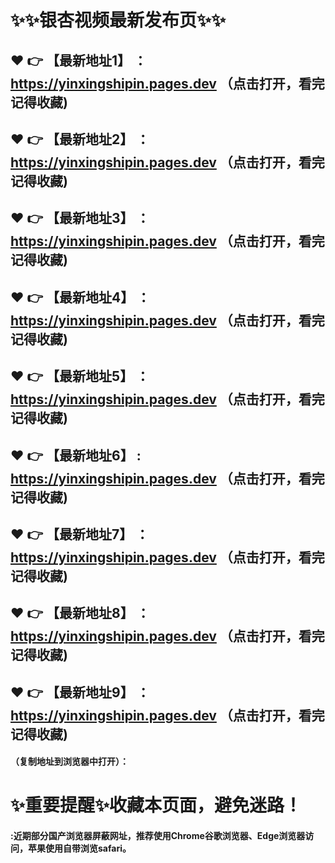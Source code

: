 # :sparkles::sparkles:银杏视频最新发布页:sparkles::sparkles:

 :heart: :point_right: 【最新地址1】 ：https://yinxingshipin.pages.dev   （点击打开，看完记得收藏)
 ------
 :heart: :point_right: 【最新地址2】 ：https://yinxingshipin.pages.dev   （点击打开，看完记得收藏)
 ------
 :heart: :point_right: 【最新地址3】 ：https://yinxingshipin.pages.dev   （点击打开，看完记得收藏)
 ------
 :heart: :point_right: 【最新地址4】 ：https://yinxingshipin.pages.dev   （点击打开，看完记得收藏)
 ------
 :heart: :point_right: 【最新地址5】 ：https://yinxingshipin.pages.dev   （点击打开，看完记得收藏)
 ------
 :heart: :point_right: 【最新地址6】 : https://yinxingshipin.pages.dev   （点击打开，看完记得收藏)
 ------
 :heart: :point_right: 【最新地址7】 ：https://yinxingshipin.pages.dev   （点击打开，看完记得收藏)
 ------
 :heart: :point_right: 【最新地址8】 ：https://yinxingshipin.pages.dev   （点击打开，看完记得收藏)
 ------
 :heart: :point_right: 【最新地址9】 ：https://yinxingshipin.pages.dev   （点击打开，看完记得收藏)
  ------

  
#### （复制地址到浏览器中打开）：
# :sparkles:重要提醒:sparkles:收藏本页面，避免迷路！
#### :近期部分国产浏览器屏蔽网址，推荐使用Chrome谷歌浏览器、Edge浏览器访问，苹果使用自带浏览safari。

